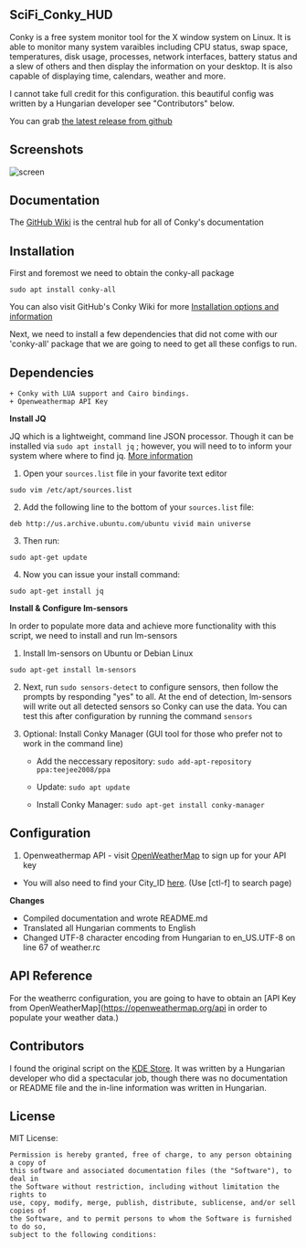 ## SciFi_Conky_HUD

Conky is a free system monitor tool for the X window system on Linux. It is able to monitor many system varaibles including CPU status, swap space, temperatures, disk usage, processes, network interfaces, battery status and a slew of others and then display the information on your desktop. It is also capable of displaying time, calendars, weather and more.

I cannot take full credit for this configuration. this beautiful config was written by a Hungarian developer see "Contributors" below.

You can grab [the latest release from github](https://github.com/brndnmtthws/conky/releases/latest)

## Screenshots

![screen](https://user-images.githubusercontent.com/26425982/37259259-59794b1e-255a-11e8-9541-6cd5de5cd543.png)

## Documentation

The [GitHub Wiki](https://github.com/brndnmtthws/conky/wiki) is the central hub for all of Conky's documentation

## Installation

First and foremost we need to obtain the conky-all package

    sudo apt install conky-all

You can also visit GitHub's Conky Wiki for more [Installation options and information](https://github.com/brndnmtthws/conky/wiki/Installation)

Next, we need to install a few dependencies that did not come with our 'conky-all' package that we are going to need to get all these configs to run.

## Dependencies

    + Conky with LUA support and Cairo bindings.
    + Openweathermap API Key

**Install JQ**

JQ which is a lightweight, command line JSON processor. Though it can be installed via `sudo apt install jq` ; however, you will need to to inform your system where
where to find jq. [More information](https://stedolan.github.io/jq/download/)

1. Open your `sources.list` file in your favorite text editor

  `sudo vim /etc/apt/sources.list`

2. Add the following line to the bottom of your `sources.list` file:

  `deb http://us.archive.ubuntu.com/ubuntu vivid main universe`

3. Then run:

  `sudo apt-get update`

4. Now you can issue your install command:

  `sudo apt-get install jq`

**Install & Configure lm-sensors**

In order to populate more data and achieve more functionality with this script, we need to install and run lm-sensors

1. Install lm-sensors on Ubuntu or Debian Linux

  `sudo apt-get install lm-sensors`

2. Next, run `sudo sensors-detect` to configure sensors, then follow the prompts by responding "yes" to all. At the end of detection, lm-sensors will write out all detected sensors so Conky can use the data. You can test this after configuration by running the command `sensors`

3. Optional: Install Conky Manager (GUI tool for those who prefer not to work in the command line)

    + Add the neccessary repository: `sudo add-apt-repository ppa:teejee2008/ppa`

    + Update: `sudo apt update`

    +  Install Conky Manager:
      `sudo apt-get install conky-manager`

## Configuration

1. Openweathermap API - visit [OpenWeatherMap](https://openweathermap.org/api) to sign up for your API key

  + You will also need to find your City_ID  [here](http://openweathermap.org/help/city_list.txt). (Use [ctl-f] to search page)

**Changes**
+ Compiled documentation and wrote README.md
+ Translated all Hungarian comments to English
+ Changed UTF-8 character encoding from Hungarian to en_US.UTF-8 on line 67 of weather.rc

## API Reference

For the weatherrc configuration, you are going to have to obtain an [API Key from OpenWeatherMap](https://openweathermap.org/api in order to populate your weather data.)

## Contributors

I found the original script on the [KDE Store](https://store.kde.org/p/1197920). It was written by a Hungarian developer who did a spectacular job, though there was no documentation or README file and the in-line information was written in Hungarian.


## License

MIT License:

    Permission is hereby granted, free of charge, to any person obtaining a copy of
    this software and associated documentation files (the "Software"), to deal in
    the Software without restriction, including without limitation the rights to
    use, copy, modify, merge, publish, distribute, sublicense, and/or sell copies of
    the Software, and to permit persons to whom the Software is furnished to do so,
    subject to the following conditions:

